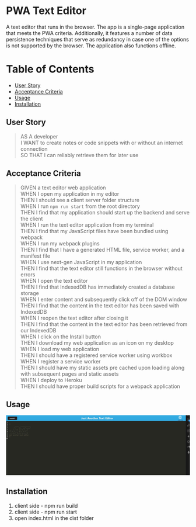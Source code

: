 # PWA Text Editor
A text editor that runs in the browser. The app is a single-page application that meets the PWA criteria. Additionally, it features a number of data persistence techniques that serve as redundancy in case one of the options is not supported by the browser. The application also functions offline.

# Table of Contents
* [User Story](#userstory)
* [Acceptance Criteria](#acceptancecriteria)
* [Usage](#usage)
* [Installation](#installation)

## User Story
> AS A developer <br>
> I WANT to create notes or code snippets with or without an internet connection <br>
> SO THAT I can reliably retrieve them for later use <br>

## Acceptance Criteria
> GIVEN a text editor web application <br>
> WHEN I open my application in my editor <br>
> THEN I should see a client server folder structure <br>
> WHEN I run `npm run start` from the root directory <br>
> THEN I find that my application should start up the backend and serve the client <br>
> WHEN I run the text editor application from my terminal <br>
> THEN I find that my JavaScript files have been bundled using webpack <br>
> WHEN I run my webpack plugins <br>
> THEN I find that I have a generated HTML file, service worker, and a manifest file <br>
> WHEN I use next-gen JavaScript in my application <br>
> THEN I find that the text editor still functions in the browser without errors <br>
> WHEN I open the text editor <br>
> THEN I find that IndexedDB has immediately created a database storage <br>
> WHEN I enter content and subsequently click off of the DOM window <br>
> THEN I find that the content in the text editor has been saved with IndexedDB <br>
> WHEN I reopen the text editor after closing it <br>
> THEN I find that the content in the text editor has been retrieved from our IndexedDB <br>
> WHEN I click on the Install button <br>
> THEN I download my web application as an icon on my desktop <br>
> WHEN I load my web application <br>
> THEN I should have a registered service worker using workbox <br>
> WHEN I register a service worker <br>
> THEN I should have my static assets pre cached upon loading along with subsequent pages and static assets <br>
> WHEN I deploy to Heroku <br>
> THEN I should have proper build scripts for a webpack application <br>

## Usage
!["screenshot"](./assets/Capture.JPG)

## Installation
1. client side - npm run build
2. client side - npm run start
3. open index.html in the dist folder